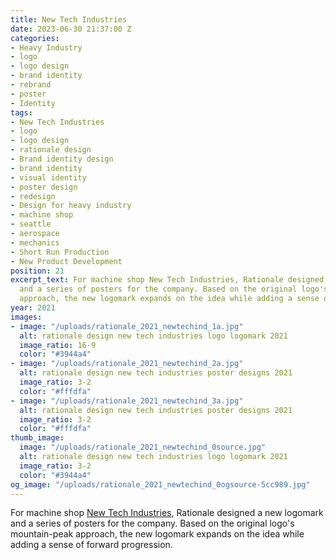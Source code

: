 ```yaml
---
title: New Tech Industries
date: 2023-06-30 21:37:00 Z
categories:
- Heavy Industry
- logo
- logo design
- brand identity
- rebrand
- poster
- Identity
tags:
- New Tech Industries
- logo
- logo design
- rationale design
- Brand identity design
- brand identity
- visual identity
- poster design
- redesign
- Design for heavy industry
- machine shop
- seattle
- aerospace
- mechanics
- Short Run Production
- New Product Development
position: 21
excerpt_text: For machine shop New Tech Industries, Rationale designed a new logomark
  and a series of posters for the company. Based on the original logo's mountain-peak
  approach, the new logomark expands on the idea while adding a sense of forward progression.
year: 2021
images:
- image: "/uploads/rationale_2021_newtechind_1a.jpg"
  alt: rationale design new tech industries logo logomark 2021
  image_ratio: 16-9
  color: "#3944a4"
- image: "/uploads/rationale_2021_newtechind_2a.jpg"
  alt: rationale design new tech industries poster designs 2021
  image_ratio: 3-2
  color: "#fffdfa"
- image: "/uploads/rationale_2021_newtechind_3a.jpg"
  alt: rationale design new tech industries poster designs 2021
  image_ratio: 3-2
  color: "#fffdfa"
thumb_image:
  image: "/uploads/rationale_2021_newtechind_0source.jpg"
  alt: rationale design new tech industries logo logomark 2021
  image_ratio: 3-2
  color: "#3944a4"
og_image: "/uploads/rationale_2021_newtechind_0ogsource-5cc989.jpg"
---
```


For machine shop [New Tech Industries](https://www.newtechind.com), Rationale designed a new logomark and a series of posters for the company. Based on the original logo's mountain-peak approach, the new logomark expands on the idea while adding a sense of forward progression.